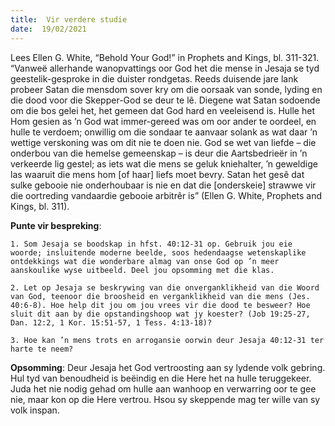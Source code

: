```yaml
---
title:  Vir verdere studie
date:  19/02/2021
---
```


Lees Ellen G. White, “Behold Your God!” in Prophets and Kings, bl. 311-321.  “Vanweë allerhande wanopvattings oor God het die mense in Jesaja se tyd geestelik-gesproke in die duister rondgetas. Reeds duisende jare lank probeer Satan die mensdom sover kry om die oorsaak van sonde, lyding en die dood voor die Skepper-God se deur te lê. Diegene wat Satan sodoende om die bos gelei het, het gemeen dat God hard en veeleisend is. Hulle het Hom gesien as ’n God wat immer-gereed was om oor ander te oordeel, en hulle te verdoem; onwillig om die sondaar te aanvaar solank as wat daar ’n wettige verskoning was om dit nie te doen nie. God se wet van liefde – die onderbou van die hemelse gemeenskap – is deur die Aartsbedrieër in ’n verkeerde lig gestel; as iets wat die mens se geluk kniehalter, ’n geweldige las waaruit die mens hom [of haar] liefs moet bevry. Satan het gesê dat sulke gebooie nie onderhoubaar is nie en dat die [onderskeie] strawwe vir die oortreding vandaardie gebooie arbitrêr is” (Ellen G. White, Prophets and Kings, bl. 311).

**Punte vir bespreking**:

`1. Som Jesaja se boodskap in hfst. 40:12-31 op. Gebruik jou eie woorde; insluitende moderne beelde, soos hedendaagse wetenskaplike ontdekkings wat die wonderbare almag van onse God op ’n meer aanskoulike wyse uitbeeld. Deel jou opsomming met die klas. `

`2. Let op Jesaja se beskrywing van die onverganklikheid van die Woord van God, teenoor die broosheid en verganklikheid van die mens (Jes. 40:6-8). Hoe help dit jou om jou vrees vir die dood te besweer? Hoe sluit dit aan by die opstandingshoop wat jy koester? (Job 19:25-27, Dan. 12:2, 1 Kor. 15:51-57, 1 Tess. 4:13-18)? `

`3. Hoe kan ’n mens trots en arrogansie oorwin deur Jesaja 40:12-31 ter harte te neem? `

**Opsomming**: Deur Jesaja het God vertroosting aan sy lydende volk gebring. Hul tyd van benoudheid is beëindig en die Here het na hulle teruggekeer. Juda het nie nodig gehad om hulle aan wanhoop en verwarring oor te gee nie, maar kon op die Here vertrou. Hsou sy skeppende mag ter wille van sy volk inspan.